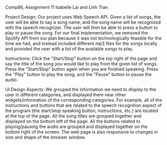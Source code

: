 Comp86, Assignment 11
Isabelle Lai and Linh Tran

Project Design:
Our project uses Web Speech API. Given a list of songs, the user will be
able to say a song name, and the song name will be recognized with the speech
recognizer. The user will then be able to press a button to play or pause the
song. For our final implementation, we removed the Spotify API from our plan
because it was not technologically feasible for the time we had, and instead 
included different mp3 files for the songs locally and provided the user
with a list of the available songs to play. 

Instructions:
Click the "Start/Stop" button on the top right of the page and say the title of
the song you would like to play from the given list of songs. Press the "Start/Stop"
button again when you are finished speaking. Press the "Play" button to play the song,
and the "Pause" button to pause the audio. 

UI Design Aspects:
We grouped the information we need to display to the user in different categories,
and displayed them near other widgets/information of the corresponding categories.
For example, all of the instructions and buttons that are related to the speech recognition
aspect of the program (the start/stop speaking button, instructions, etc.) are located at the
top of the page. All the song titles are grouped together and displayed on the bottom left 
of the page. All the buttons related to playing/pausing the audio are grouped and displayed
together on the bottom right of the screen. The web page is also responsive to changes in 
size and shape of the browser window. 
